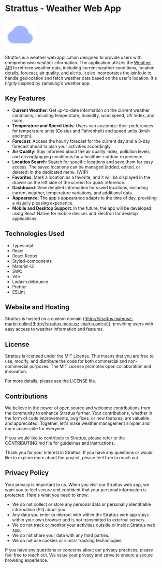 # Strattus - Weather Web App

<img src="public/svg/logo.svg" alt="app-icon" width="100" height="100">

Strattus is a weather web application designed to provide users with comprehensive weather information. The application utilizes the [Weather API](https://www.weatherapi.com) to retrieve weather data, including current weather conditions, location details, forecast, air quality, and alerts. It also incorporates the [ipinfo.io](https://ipinfo.io) to handle geolocation and fetch weather data based on the user's location. It's _highly_ inspired by samsung's weather app.

## Key Features

- **Current Weather**: Get up-to-date information on the current weather conditions, including temperature, humidity, wind speed, UV index, and more.
- **Temperature and Speed Units**: Users can customize their preferences for temperature units (Celsius and Fahrenheit) and speed units (km/h and mph).
- **Forecast**: Access the hourly forecast for the current day and a 3-day forecast ahead to plan your activities accordingly.
- **Air Quality**: Stay informed about the air quality index, pollution levels, and driving/jogging conditions for a healthier outdoor experience.
- **Location Search**: Search for specific locations and save them for easy access. The saved locations can be managed (added, edited, or deleted) in the dedicated menu. (WIP)
- **Favorites**: Mark a location as a favorite, and it will be displayed in the drawer on the left side of the screen for quick reference.
- **Dashboard**: View detailed information for saved locations, including current weather, temperature variations, and additional data.
- **Appearance**: The app's appearance adapts to the time of day, providing a visually pleasing experience.
- **Mobile and Desktop Support**: In the future, the app will be developed using React Native for mobile devices and Electron for desktop applications.

## Technologies Used

- Typescript
- React
- React Redux
- Styled-components
- Material-UI
- SWC
- Vite
- Lodash.debounce
- Prettier
- ESLint

## Website and Hosting

Strattus is hosted on a custom domain ([http://strattus.mateusz-martin.online](http://strattus.mateusz-martin.online)), providing users with easy access to weather information and features.

## License

Strattus is licensed under the MIT License. This means that you are free to use, modify, and distribute the code for both commercial and non-commercial purposes. The MIT License promotes open collaboration and innovation.

For more details, please see the LICENSE file.

## Contributions

We believe in the power of open source and welcome contributions from the community to enhance Strattus further. Your contributions, whether in the form of code improvements, bug fixes, or new features, are valuable and appreciated. Together, let's make weather management simpler and more accessible for everyone.

If you would like to contribute to Strattus, please refer to the CONTRIBUTING.md file for guidelines and instructions.

Thank you for your interest in Strattus. If you have any questions or would like to explore more about the project, please feel free to reach out.

## Privacy Policy

Your privacy is important to us. When you visit our Strattus web app, we want you to feel secure and confident that your personal information is protected. Here's what you need to know:

- We do not collect or store any personal data or personally identifiable information (PII) about you.
- Any data you enter or interact with within the Strattus web app stays within your own browser and is not transmitted to external servers.
- We do not track or monitor your activities outside or inside Strattus web app.
- We do not share your data with any third parties.
- We do not use cookies or similar tracking technologies.

If you have any questions or concerns about our privacy practices, please feel free to reach out. We value your privacy and strive to ensure a secure browsing experience.
